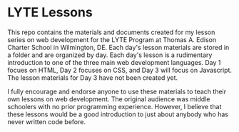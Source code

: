 # LYTE Lessons
This repo contains the materials and documents created for my lesson series on web development for the LYTE Program at Thomas A. Edison Charter School in Wilmington, DE. Each day's lesson materials are stored in a folder and are organized by day. Each day's lesson is a rudimentary introduction to one of the three main web development languages. Day 1 focues on HTML, Day 2 focuses on CSS, and Day 3 will focus on Javascript. The lesson materials for Day 3 have not been created yet.

I fully encourage and endorse anyone to use these materials to teach their own lessons on web development. The original audience was middle schoolers with no prior programming experience. However, I believe that these lessons would be a good introduction to just about anybody who has never written code before.
